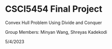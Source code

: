# CSCI5454 Final Project

Convex Hull Problem Using Divide and Conquer

Group Members: Minyan Wang, Shreyas Kadekodi

5/4/2023
